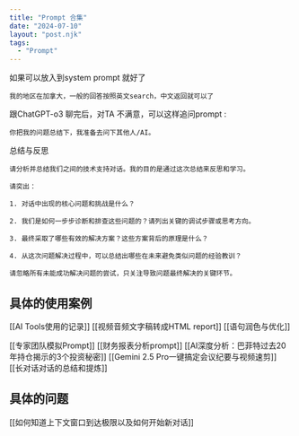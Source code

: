 ```yaml
---
title: "Prompt 合集"
date: "2024-07-10"
layout: "post.njk"
tags:
  - "Prompt"
---
```

如果可以放入到system prompt 就好了

```
我的地区在加拿大，一般的回答按照英文search，中文返回就可以了
```

跟ChatGPT-o3 聊完后，对TA 不满意，可以这样追问prompt :

```
你把我的问题总结下，我准备去问下其他人/AI。 
```

总结与反思

```
请分析并总结我们之间的技术支持对话。我的目的是通过这次总结来反思和学习。

请突出：

1. 对话中出现的核心问题和挑战是什么？

2. 我们是如何一步步诊断和排查这些问题的？请列出关键的调试步骤或思考方向。

3. 最终采取了哪些有效的解决方案？这些方案背后的原理是什么？

4. 从这次问题解决过程中，可以总结出哪些在未来避免类似问题的经验教训？

请忽略所有未能成功解决问题的尝试，只关注导致问题最终解决的关键环节。
```

## 具体的使用案例

[[AI Tools使用的记录]]
[[视频音频文字稿转成HTML report]]
[[语句润色与优化]]

[[专家团队模拟Prompt]]
[[财务报表分析prompt]]
[[AI深度分析：巴菲特过去20年持仓揭示的3个投资秘密]]
[[Gemini 2.5 Pro一键搞定会议纪要与视频速剪]]
[[长对话对话的总结和提炼]]

## 具体的问题

[[如何知道上下文窗口到达极限以及如何开始新对话]]
